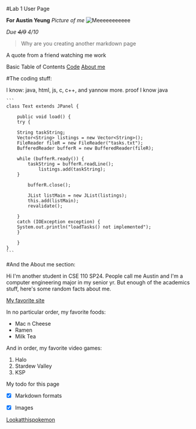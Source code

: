 #Lab 1 User Page

**For Austin Yeung**
*Picture of me*
![Meeeeeeeeeee](./tyomateee2-1582705988482011137-20221019_051127-img1.png)

*Due ~~4/9~~ 4/10*

> Why are you creating another markdown page

A quote from a friend watching me work


Basic Table of Contents
[Code](#the-coding-stuff:)
[About me](#and-the-about-me-section:)


#The coding stuff:

I know: java, html, js, c, c++, and yannow more.
    proof I know java


    ```
    class Text extends JPanel {
        
        public void load() {
        try {
            
        String taskString;
        Vector<String> listings = new Vector<String>();
        FileReader fileR = new FileReader("tasks.txt");
        BufferedReader bufferR = new BufferedReader(fileR);
        
        while (bufferR.ready()) {
            taskString = bufferR.readLine();
                listings.add(taskString);
        }

            bufferR.close();

            JList listMain = new JList(listings);
            this.add(listMain);
            revalidate();

        }
        catch (IOException exception) {
        System.out.println("loadTasks() not implemented");
        }

        }
    }
    ```

#And the About me section:

Hi I'm another student in CSE 110 SP24. People call me Austin and I'm a computer engineering major in my senior yr. But enough of the academics stuff, here's some random facts about me.


[My favorite site](https://thisfoxmeows.com/)

In no particular order, my favorite foods:
- Mac n Cheese
- Ramen
- Milk Tea

And in order, my favorite video games:
1. Halo
2. Stardew Valley
3. KSP

My todo for this page
- [x] Markdown formats
- [x] Images


[Lookatthispokemon](701e2cf4b46daa41e9d91d892_e8f146aa_540.png)